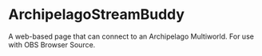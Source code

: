 # ArchipelagoStreamBuddy
A web-based page that can connect to an Archipelago Multiworld. For use with OBS Browser Source.
